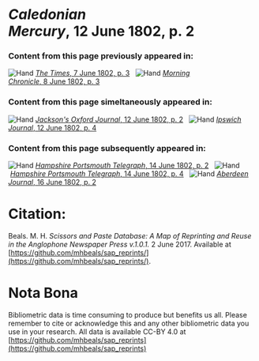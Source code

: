 # *Caledonian Mercury*, 12 June 1802, p. 2  
  
### Content from this page previously appeared in:  
![Hand](http://scissorsandpaste.net/wp-content/uploads/2017/06/smallhandpointer.png) [*The Times*, 7 June 1802, p. 3](https://mhbeals.github.io/sap_html/The-Times/The-Times-7-June-1802-p-3)  
![Hand](http://scissorsandpaste.net/wp-content/uploads/2017/06/smallhandpointer.png) [*Morning Chronicle*, 8 June 1802, p. 3](https://mhbeals.github.io/sap_html/Morning-Chronicle/Morning-Chronicle-8-June-1802-p-3)  
  
### Content from this page simeltaneously appeared in:  
![Hand](http://scissorsandpaste.net/wp-content/uploads/2017/06/smallhandpointer.png) [*Jackson's Oxford Journal*, 12 June 1802, p. 2](https://mhbeals.github.io/sap_html/Jackson's-Oxford-Journal/Jackson's-Oxford-Journal-12-June-1802-p-2)  
![Hand](http://scissorsandpaste.net/wp-content/uploads/2017/06/smallhandpointer.png) [*Ipswich Journal*, 12 June 1802, p. 4](https://mhbeals.github.io/sap_html/Ipswich-Journal/Ipswich-Journal-12-June-1802-p-4)  
  
### Content from this page subsequently appeared in:  
![Hand](http://scissorsandpaste.net/wp-content/uploads/2017/06/smallhandpointer.png) [*Hampshire Portsmouth Telegraph*, 14 June 1802, p. 2](https://mhbeals.github.io/sap_html/Hampshire-Portsmouth-Telegraph/Hampshire-Portsmouth-Telegraph-14-June-1802-p-2)  
![Hand](http://scissorsandpaste.net/wp-content/uploads/2017/06/smallhandpointer.png) [*Hampshire Portsmouth Telegraph*, 14 June 1802, p. 4](https://mhbeals.github.io/sap_html/Hampshire-Portsmouth-Telegraph/Hampshire-Portsmouth-Telegraph-14-June-1802-p-4)  
![Hand](http://scissorsandpaste.net/wp-content/uploads/2017/06/smallhandpointer.png) [*Aberdeen Journal*, 16 June 1802, p. 2](https://mhbeals.github.io/sap_html/Aberdeen-Journal/Aberdeen-Journal-16-June-1802-p-2)  


# Citation: 

Beals. M. H. *Scissors and Paste Database: A Map of Reprinting and Reuse in the Anglophone Newspaper Press v.1.0.1.* 2 June 2017. Available at [https://github.com/mhbeals/sap_reprints/](https://github.com/mhbeals/sap_reprints/). 

# Nota Bona

Bibliometric data is time consuming to produce but benefits us all. Please remember to cite or acknowledge this and any other bibliometric data you use in your research. All data is available CC-BY 4.0 at [https://github.com/mhbeals/sap_reprints](https://github.com/mhbeals/sap_reprints)